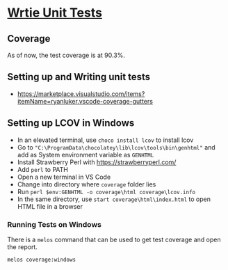 # [Wrtie Unit Tests](https://github.com/ZanderCowboy/multichoice/issues/14)

## Coverage

As of now, the test coverage is at 90.3%.

## Setting up and Writing unit tests

- <https://marketplace.visualstudio.com/items?itemName=ryanluker.vscode-coverage-gutters>

## Setting up LCOV in Windows

- In an elevated terminal, use `choco install lcov` to install lcov
- Go to `"C:\ProgramData\chocolatey\lib\lcov\tools\bin\genhtml"` and add as System environment variable as `GENHTML`
- Install Strawberry Perl with <https://strawberryperl.com/>
- Add `perl` to PATH
- Open a new terminal in VS Code
- Change into directory where `coverage` folder lies
- Run `perl $env:GENHTML -o coverage\html coverage\lcov.info`
- In the same directory, use `start coverage\html\index.html` to open HTML file in a browser

### Running Tests on Windows

There is a `melos` command that can be used to get test coverage and open the report.
```bash
melos coverage:windows
```
